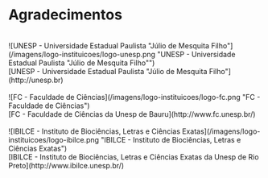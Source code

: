 # <div class="row text-center">Agradecimentos</div>  
<br/>  
![UNESP - Universidade Estadual Paulista "Júlio de Mesquita Filho"](/imagens/logo-instituicoes/logo-unesp.png "UNESP - Universidade Estadual Paulista "Júlio de Mesquita Filho"")
<br/>  
[UNESP - Universidade Estadual Paulista "Júlio de Mesquita Filho"](http://unesp.br)  
<br/>  
<br/>  
![FC - Faculdade de Ciências](/imagens/logo-instituicoes/logo-fc.png "FC - Faculdade de Ciências")  
<br/>  
[FC - Faculdade de Ciências da Unesp de Bauru](http://www.fc.unesp.br/)  
<br/>  
<br/>  
![IBILCE - Instituto de Biociências, Letras e Ciências Exatas](/imagens/logo-instituicoes/logo-ibilce.png "IBILCE - Instituto de Biociências, Letras e Ciências Exatas")  
<br/>  
[IBILCE - Instituto de Biociências, Letras e Ciências Exatas da Unesp de Rio Preto](http://www.ibilce.unesp.br/)  
<br/>  
<br/>  
